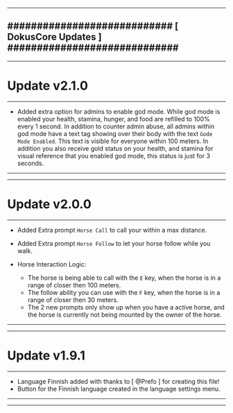 --------------------------------------------------------------------------------
############################ [ DokusCore Updates ] #############################
--------------------------------------------------------------------------------
--------------------------------------------------------------------------------
# Update v2.1.0
--------------------------------------------------------------------------------
- Added extra option for admins to enable god mode. While god mode is enabled
  your health, stamina, hunger, and food are refilled to 100% every 1 second.
  In addition to counter admin abuse, all admins within god mode have a text
  tag showing over their body with the text `Gode Mode Enabled`. This text
  is visible for everyone within 100 meters. In addition you also receive gold
  status on your health, and stamina for visual reference that you enabled god
  mode, this status is just for 3 seconds.
--------------------------------------------------------------------------------
--------------------------------------------------------------------------------
# Update v2.0.0
--------------------------------------------------------------------------------
- Added Extra prompt `Horse Call` to call your within a max distance.
- Added Extra prompt `Horse Follow` to let your horse follow while you walk.

- Horse Interaction Logic:
  - The horse is being able to call with the `E` key, when the horse is
    in a range of closer then 100 meters.
  - The follow ability you can use with the `F` key, when the horse is
    in a range of closer then 30 meters.
  - The 2 new prompts only show up when you have a active horse, and the
    horse is currently not being mounted by the owner of the horse.
--------------------------------------------------------------------------------
--------------------------------------------------------------------------------
# Update v1.9.1
--------------------------------------------------------------------------------
- Language Finnish added with thanks to [ @Prefo ] for creating this file!
- Button for the Finnish language created in the language settings menu.
--------------------------------------------------------------------------------
--------------------------------------------------------------------------------
